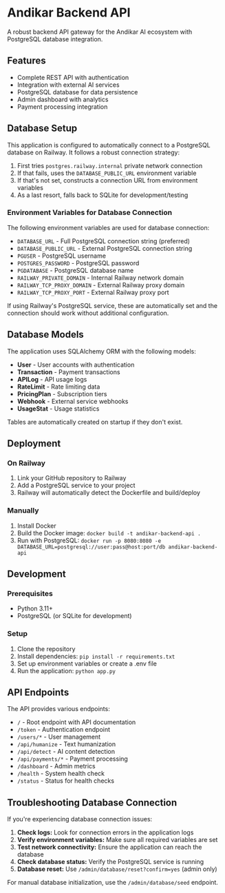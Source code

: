 # Andikar Backend API

A robust backend API gateway for the Andikar AI ecosystem with PostgreSQL database integration.

## Features

- Complete REST API with authentication
- Integration with external AI services
- PostgreSQL database for data persistence
- Admin dashboard with analytics
- Payment processing integration

## Database Setup

This application is configured to automatically connect to a PostgreSQL database on Railway. It follows a robust connection strategy:

1. First tries `postgres.railway.internal` private network connection
2. If that fails, uses the `DATABASE_PUBLIC_URL` environment variable
3. If that's not set, constructs a connection URL from environment variables
4. As a last resort, falls back to SQLite for development/testing

### Environment Variables for Database Connection

The following environment variables are used for database connection:

- `DATABASE_URL` - Full PostgreSQL connection string (preferred)
- `DATABASE_PUBLIC_URL` - External PostgreSQL connection string
- `PGUSER` - PostgreSQL username
- `POSTGRES_PASSWORD` - PostgreSQL password
- `PGDATABASE` - PostgreSQL database name
- `RAILWAY_PRIVATE_DOMAIN` - Internal Railway network domain
- `RAILWAY_TCP_PROXY_DOMAIN` - External Railway proxy domain
- `RAILWAY_TCP_PROXY_PORT` - External Railway proxy port

If using Railway's PostgreSQL service, these are automatically set and the connection should work without additional configuration.

## Database Models

The application uses SQLAlchemy ORM with the following models:

- **User** - User accounts with authentication
- **Transaction** - Payment transactions
- **APILog** - API usage logs
- **RateLimit** - Rate limiting data
- **PricingPlan** - Subscription tiers
- **Webhook** - External service webhooks
- **UsageStat** - Usage statistics

Tables are automatically created on startup if they don't exist.

## Deployment

### On Railway

1. Link your GitHub repository to Railway
2. Add a PostgreSQL service to your project
3. Railway will automatically detect the Dockerfile and build/deploy

### Manually

1. Install Docker
2. Build the Docker image: `docker build -t andikar-backend-api .`
3. Run with PostgreSQL: `docker run -p 8080:8080 -e DATABASE_URL=postgresql://user:pass@host:port/db andikar-backend-api`

## Development

### Prerequisites

- Python 3.11+
- PostgreSQL (or SQLite for development)

### Setup

1. Clone the repository
2. Install dependencies: `pip install -r requirements.txt`
3. Set up environment variables or create a .env file
4. Run the application: `python app.py`

## API Endpoints

The API provides various endpoints:

- `/` - Root endpoint with API documentation
- `/token` - Authentication endpoint
- `/users/*` - User management
- `/api/humanize` - Text humanization
- `/api/detect` - AI content detection
- `/api/payments/*` - Payment processing
- `/dashboard` - Admin metrics
- `/health` - System health check
- `/status` - Status for health checks

## Troubleshooting Database Connection

If you're experiencing database connection issues:

1. **Check logs:** Look for connection errors in the application logs
2. **Verify environment variables:** Make sure all required variables are set
3. **Test network connectivity:** Ensure the application can reach the database
4. **Check database status:** Verify the PostgreSQL service is running
5. **Database reset:** Use `/admin/database/reset?confirm=yes` (admin only)

For manual database initialization, use the `/admin/database/seed` endpoint.
